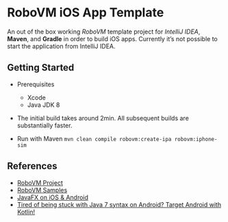 # RoboVM iOS App Template
An out of the box working *RoboVM* template project for *IntelliJ IDEA*, **Maven**, and **Gradle** in order to build iOS apps.
Currently it’s not possible to start the application from IntelliJ IDEA.

## Getting Started
* Prerequisites
	* Xcode
	* Java JDK 8

* The initial build takes around 2min.
	All subsequent builds are substantially faster.

* Run with Maven 
	`mvn clean compile robovm:create-ipa robovm:iphone-sim`

## References

* [RoboVM Project](http://www.robovm.com)
* [RoboVM Samples](https://github.com/robovm/robovm-samples)
* [JavaFX on iOS & Android](http://javafxports.org)
* [Tired of being stuck with Java 7 syntax on Android? Target Android with Kotlin!](http://kotlinlang.org)
